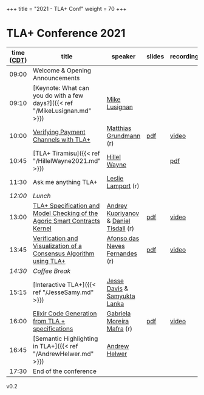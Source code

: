 +++
title = "2021 - TLA+ Conf"
weight = 70
+++

# TLA+ Conference 2021


time ([CDT](https://www.timeanddate.com/time/zone/usa/st-louis))  | title  | speaker | slides | recording |
------|--------|---------|--------|------------
09:00 | Welcome & Opening Announcements | |  |  |
09:10 | [Keynote: What can you do with a few days?]({{< ref "/MikeLusignan.md" >}}) | [Mike Lusignan]() |  |  |
10:00 | [Verifying Payment Channels with TLA+](/2021/MatthiasGrundmann.pdf) | [Matthias Grundmann](https://www.dsn.kastel.kit.edu/english/staff_grundmann.php) (r) | [pdf](/2021/MatthiasGrundmann-talk.pdf) | [video](https://www.youtube.com/watch?v=k6UkZdI70w8) |
10:45 | [TLA+ Tiramisu]({{< ref "/HillelWayne2021.md" >}}) | [Hillel Wayne](https://www.linkedin.com/in/hillel-wayne-94a7025b/) |  | [pdf](/2021/HillelWayne-talk.pdf) |
11:30 | Ask me anything TLA+ | [Leslie Lamport](http://www.lamport.org) (r) |  |  |
_12:00_ |	*Lunch* |
13:00 | [TLA+ Specification and Model Checking of the Agoric Smart Contracts Kernel](/2021/AndreyKupriyanov.pdf) | [Andrey Kupriyanov](https://www.linkedin.com/in/andrey-kupriyanov-3b43247b/) & [Daniel Tisdall](https://www.linkedin.com/in/daniel-tisdall-a3594021b/) (r) | [pdf](AndreyKurpiyanovDanTisdall-talk.pdf) | [video](https://youtu.be/N7tiBliPlJM) |
13:45 | [Verification and Visualization of a Consensus Algorithm using TLA+](/2021/AfonsodasNevesFernandes.pdf) | [Afonso das Neves Fernandes](https://www.linkedin.com/in/afonsonf/) (r) | [pdf](/2021/AfonsodasNevesVernandes-talk.pdf) | [video](https://youtu.be/4bPFgw5SB9I) |
_14:30_ | *Coffee Break* |
15:15 | [Interactive TLA+]({{< ref "/JesseSamy.md" >}})| [Jesse Davis](https://www.linkedin.com/in/ajessejiryudavis/) & [Samyukta Lanka](https://www.linkedin.com/in/samyukta-lanka-bba7b689) |  |   |
16:00 | [Elixir Code Generation from TLA + specifications](/2021/GabrielaMoreiraMafra.pdf) | [Gabriela Moreira Mafra](https://br.linkedin.com/in/gabriela-moreira-mafra) (r) | [pdf](/2021/GabrielaMoreiraMafra-talk.pdf) | [video](https://youtu.be/-GCelr1KEhY) |
16:45 | [Semantic Highlighting in TLA+]({{< ref "/AndrewHelwer.md" >}}) | [Andrew Helwer](https://www.linkedin.com/in/ahelwer) |  |  |
17:30 | End of the conference |

v0.2



